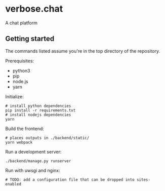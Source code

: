 verbose.chat
============
A chat platform

Getting started
---------------

The commands listed assume you're in the top directory of the repository.

Prerequisites:

  - python3
  - pip
  - node.js
  - yarn

Initialize:

	# install python dependencies
    pip install -r requirements.txt
	# install nodejs dependencies
	yarn

Build the frontend:

	# places outputs in ./backend/static/
    yarn webpack

Run a development server:

	./backend/manage.py runserver

Run with uwsgi and nginx:

	# TODO: add a configuration file that can be dropped into sites-enabled
